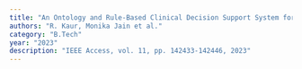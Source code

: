 ```yaml
---
title: "An Ontology and Rule-Based Clinical Decision Support System for Personalized Nutrition Recommendations in the Neonatal Intensive Care Unit"
authors: "R. Kaur, Monika Jain et al."
category: "B.Tech"
year: "2023"
description: "IEEE Access, vol. 11, pp. 142433-142446, 2023"
---
```

